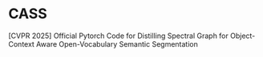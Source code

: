 # CASS
[CVPR 2025] Official Pytorch Code for Distilling Spectral Graph for Object-Context Aware Open-Vocabulary Semantic Segmentation
